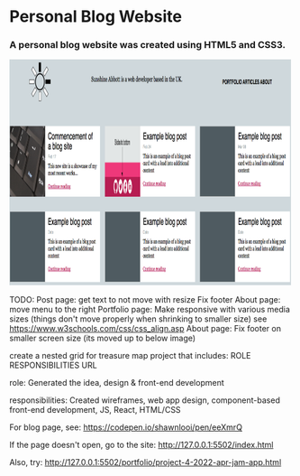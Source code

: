 # Personal Blog Website
### A personal blog website was created using HTML5 and CSS3.

<img src="/images/blog_homepage.png" width="500" height="400">

TODO:
Post page: get text to not move with resize
        Fix footer
About page: move menu to the right
Portfolio page: Make responsive with various media sizes (things don't move properly when shrinking to smaller size)
    see https://www.w3schools.com/css/css_align.asp
About page: Fix footer on smaller screen size (its moved up to below image)

create a nested grid for treasure map project that includes:
ROLE            RESPONSIBILITIES       URL

role: Generated the idea, design & front-end development

responsibilities: 
Created wireframes, web app design, component-based front-end development, JS, React, HTML/CSS

For blog page, see: https://codepen.io/shawnlooi/pen/eeXmrQ

If the page doesn't open, go to the site:
http://127.0.0.1:5502/index.html

Also, try:
http://127.0.0.1:5502/portfolio/project-4-2022-apr-jam-app.html

